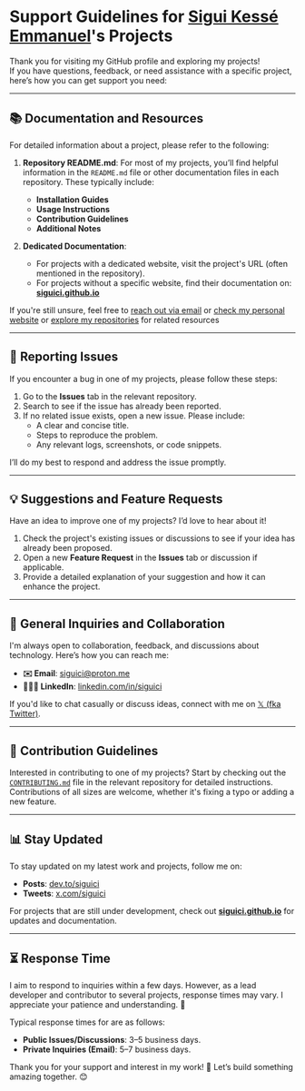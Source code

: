# Support Guidelines for [Sigui Kessé Emmanuel](https://github.com/siguici)'s Projects

Thank you for visiting my GitHub profile and exploring my projects!  
If you have questions, feedback, or need assistance with a specific project, here’s how you can get support you need:

---

## 📚 Documentation and Resources

For detailed information about a project, please refer to the following:

1. **Repository README.md**: For most of my projects, you’ll find helpful information in the `README.md` file or other documentation files in each repository. These typically include:
   - **Installation Guides**  
   - **Usage Instructions**  
   - **Contribution Guidelines**
   - **Additional Notes**

2. **Dedicated Documentation**: 
   - For projects with a dedicated website, visit the project's URL (often mentioned in the repository).
   - For projects without a specific website, find their documentation on: **[siguici.github.io](https://siguici.github.io)**

If you're still unsure, feel free to [reach out via email](mailto:siguici@proton.me) or [check my personal website](https://siguici.deno.dev) or [explore my repositories](https://github.com/siguici?tab=repositories) for related resources

---

## 🐛 Reporting Issues

If you encounter a bug in one of my projects, please follow these steps:

1. Go to the **Issues** tab in the relevant repository.
2. Search to see if the issue has already been reported.
3. If no related issue exists, open a new issue. Please include:
   - A clear and concise title.
   - Steps to reproduce the problem.
   - Any relevant logs, screenshots, or code snippets.

I’ll do my best to respond and address the issue promptly.

---

## 💡 Suggestions and Feature Requests

Have an idea to improve one of my projects? I’d love to hear about it! 

1. Check the project's existing issues or discussions to see if your idea has already been proposed.
2. Open a new **Feature Request** in the **Issues** tab or discussion if applicable.
3. Provide a detailed explanation of your suggestion and how it can enhance the project.

---

## 💬 General Inquiries and Collaboration

I'm always open to collaboration, feedback, and discussions about technology. Here’s how you can reach me:

- **✉️ Email**: [siguici@proton.me](mailto:siguici@proton.me)  
- **🧑‍🤝‍🧑 LinkedIn**: [linkedin.com/in/siguici](https://linkedin.com/in/siguici)

If you'd like to chat casually or discuss ideas, connect with me on [𝕏 (fka Twitter)](https://x.com/intent/follow?screen_name=siguici).  

---

## 👥 Contribution Guidelines

Interested in contributing to one of my projects? Start by checking out the [`CONTRIBUTING.md`](/CONTRIBUTING.md) file in the relevant repository for detailed instructions.  
Contributions of all sizes are welcome, whether it's fixing a typo or adding a new feature.

---

## 📊 Stay Updated

To stay updated on my latest work and projects, follow me on:

- **Posts**: [dev.to/siguici](https://dev.to/siguici)  
- **Tweets**: [x.com/siguici](https://x.com/siguici)  

For projects that are still under development, check out **[siguici.github.io](https://siguici.github.io)** for updates and documentation.

---

## ⏳ Response Time

I aim to respond to inquiries within a few days. However, as a lead developer and contributor to several projects, response times may vary. I appreciate your patience and understanding. 🚀

Typical response times for are as follows:

- **Public Issues/Discussions**: 3–5 business days.
- **Private Inquiries (Email)**: 5–7 business days.

Thank you for your support and interest in my work! 🙌 Let’s build something amazing together. 😊

